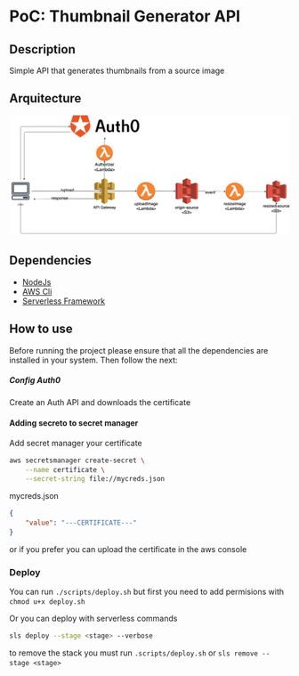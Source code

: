 # PoC: Thumbnail Generator API

## Description
Simple API that generates thumbnails from a source image

## Arquitecture

![Alt text](./docs/thumbnail.drawio.png?raw=true "Title")

## Dependencies

* [NodeJs](https://nodejs.org/en/)
* [AWS Cli](https://aws.amazon.com/es/cli/)
* [Serverless Framework](https://www.serverless.com/)

## How to use

Before running the project please ensure that all the dependencies are installed in your system. Then follow the next:

##### Config Auth0

Create an Auth API and downloads the certificate

#### Adding secreto to secret  manager

Add secret manager your certificate

```sh
aws secretsmanager create-secret \
    --name certificate \
    --secret-string file://mycreds.json
```

mycreds.json
```json
{
    "value": "---CERTIFICATE---"
}
```

or if you prefer you can upload the certificate in the aws console

### Deploy

You can run `./scripts/deploy.sh` but first you need to add permisions with `chmod u+x deploy.sh`

Or you can deploy with serverless commands

```sh
sls deploy --stage <stage> --verbose
```

to remove the stack you must run `.scripts/deploy.sh` or `sls remove --stage <stage>`

